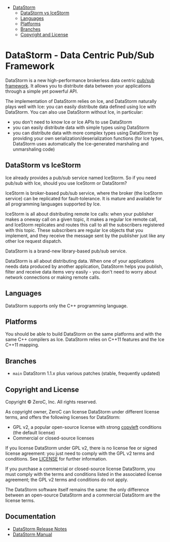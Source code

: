 - [DataStorm](#datastorm)
  * [DataStorm vs IceStorm](#datastorm-vs-icestorm)
  * [Languages](#languages)
  * [Platforms](#platforms)
  * [Branches](#branches)
  * [Copyright and License](#copyright-and-license)

# DataStorm - Data Centric Pub/Sub Framework

DataStorm is a new high-performance brokerless data centric [pub/sub
framework](https://en.wikipedia.org/wiki/Publish%E2%80%93subscribe_pattern). It
allows you to distribute data between your applications through a simple yet
powerful API.

The implementation of DataStorm relies on Ice, and DataStorm naturally plays
well with Ice: you can easily distribute data defined using Ice with DataStorm.
You can also use DataStorm without Ice, in particular:
 * you don't need to know Ice or Ice APIs to use DataStorm
 * you can easily distribute data with simple types using DataStorm
 * you can distribute data with more complex types using DataStorm by providing
   your own serialization/deserialization functions (for Ice types, DataStorm
   uses automatically the Ice-generated marshaling and unmarshaling code)

## DataStorm vs IceStorm

Ice already provides a pub/sub service named IceStorm. So if you need pub/sub
with Ice, should you use IceStorm or DataStorm?

IceStorm is broker-based pub/sub service, where the broker (the IceStorm
service) can be replicated for fault-tolerance. It is mature and available for
all programming languages supported by Ice.

IceStorm is all about distributing remote Ice calls: when your publisher makes a
oneway call on a given topic, it makes a regular Ice remote call, and IceStorm
replicates and routes this call to all the subscribers registered with this
topic. These subscribers are regular Ice objects that you implement, and they
receive the message sent by the publisher just like any other Ice request
dispatch.

DataStorm is a brand-new library-based pub/sub service.

DataStorm is all about distributing data. When one of your applications needs
data produced by another application, DataStorm helps you publish, filter and
receive data items very easily - you don't need to worry about network
connections or making remote calls.

## Languages

DataStorm supports only the C++ programming language.

## Platforms

You should be able to build DataStorm on the same platforms and with the same
C++ compilers as Ice. DataStorm relies on C++11 features and the Ice C++11 mapping.

## Branches

- `main`
  DataStorm 1.1.x plus various patches (stable, frequently updated)

## Copyright and License

Copyright &copy; ZeroC, Inc. All rights reserved.

As copyright owner, ZeroC can license DataStorm under different license terms, and
offers the following licenses for DataStorm:
- GPL v2, a popular open-source license with strong
[copyleft](https://en.wikipedia.org/wiki/Copyleft) conditions (the default
license)
- Commercial or closed-source licenses

If you license DataStorm under GPL v2, there is no license fee or signed license
agreement: you just need to comply with the GPL v2 terms and conditions. See
[LICENSE](./LICENSE) for further information.

If you purchase a commercial or closed-source license DataStorm, you must comply
with the terms and conditions listed in the associated license agreement; the
GPL v2 terms and conditions do not apply.

The DataStorm software itself remains the same: the only difference between an open-source
DataStorm and a commercial DataStorm are the license terms.

## Documentation

- [DataStorm Release Notes](https://doc.zeroc.com/datastorm/latest/release-notes)
- [DataStorm Manual](https://doc.zeroc.com/datastorm/latest)
